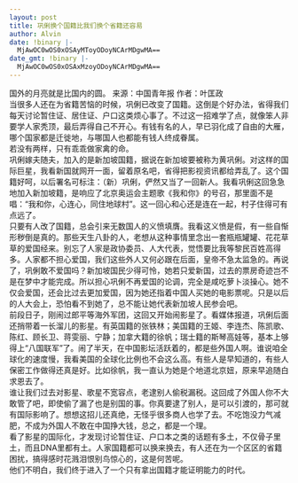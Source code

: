 ```yaml
---
layout: post
title: 巩俐换个国籍比我们换个省籍还容易
author: Alvin
date: !binary |-
  MjAwOC0wOS0xOSAyMToyODoyNCArMDgwMA==
date_gmt: !binary |-
  MjAwOC0wOS0xOSAxMzoyODoyNCArMDgwMA==
---
```

国外的月亮就是比国内的圆。 
来源：中国青年报 作者：叶匡政    
当很多人还在为省籍苦恼的时候，巩俐已改变了国籍。这倒是个好办法，省得我们每天讨论暂住证、居住证、户口这类烦心事了。不过这一招难学了点，就像笨人非要学人家秃顶，最后弄得自己不开心。有钱有名的人，早已羽化成了自由的大雁，哪个国家都是迁徙地，与哪国人也都能有钱人终成眷属。     
若没有两样，只有乖乖做家禽的命。     
巩俐嫁夫随夫，加入的是新加坡国籍，据说在新加坡要被称为黄巩俐。对这样的国际巨星，我看新国就网开一面，留着原名吧，省得把影视资讯都给弄乱了。这个国籍好呵，以后署名可标注：（新）巩俐，俨然又当了一回新人。我看巩俐这回急急地加入新加坡籍，是响应了北京奥运会主题歌《我和你》的号召，那里面不是唱：“我和你，心连心，同住地球村”。这一回心和心还是连在一起，村子住得可有点远了。     
只要有人改了国籍，总会引来无数国人的义愤填膺。我看这义愤是假，有一些自惭形秽倒是真的。那些天生八卦的人，老想从这种事情里念出一套瓶瓶罐罐、花花草草的爱国经来。别忘了人家是政协委员、人大代表，觉悟要比我等黎民百姓高得多。人家都不担心爱国，我们这些外人又何必跟在后面，皇帝不急太监急的。再说了，巩俐敢不爱国吗？新加坡国民少得可怜，她若只爱新国，过去的票房奇迹岂不是在梦中才能完成。所以担心巩俐不再爱国的论调，完全是咸吃萝卜淡操心。她不仅会爱国，还会比过去更加爱国，因为她还指着中国人买她的电影票呢。只是以后的人大会上，恐怕看不到她了，总不能让她代表新加坡人民参会吧。     
前段日子，刚闹过郎平等海外军团，这回又开始闹影星了。看媒体报道，巩俐后面还捎带着一长溜儿的影星。有英国籍的张铁林；美国籍的王姬、李连杰、陈凯歌、陈红、顾长卫、蒋雯丽、宁静；加拿大籍的徐帆；瑞士籍的斯琴高娃等，基本上够得上“八国联军”了。闹了半天，在中国影坛活跃着的，都是些外国人啊。谁说咱全球化的速度慢，我看美国的全球化比例也不会这么高。有些人是早知道的，有些人保密工作做得还真是好。比如徐帆，我一直认为她是个地道北京妞，原来早追随白求恩去了。     
谁让我们过去对影星、歌星不宽容点，老逮别人偷税漏税。这回成了外国人你不大敢管了吧，即使偷了漏了也是别国的事。你真要逮了别人，是可以引渡的，那可就有国际影响了。想想这招儿还真绝，无怪乎很多商人也学了去。不吃饱没力气减肥，不成为外国人不敢在中国挣大钱，总之，都是一个理。     
看了影星的国际化，才发现讨论暂住证、户口本之类的话题有多土，不仅骨子里土，而且DNA里都有土。人家国籍都可以换来换去，有人还在为一个区区的省籍困扰，搞得感时花溅泪恨别鸟惊心的，这是何苦呢。     
他们不明白，我们终于进入了一个只有拿出国籍才能证明能力的时代。
